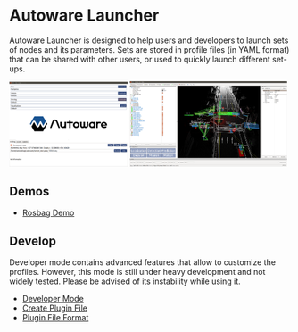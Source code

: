 # Autoware Launcher

Autoware Launcher is designed to help users and developers to launch sets of nodes and its parameters. Sets are stored in profile files (in YAML format) that can be shared with other users, or used to quickly launch different set-ups.

<img src="./documents/demos/images/rosbag02.png" style="width:42%;">
<img src="./documents/demos/images/rosbag05.png" style="width:56%;">

## Demos

* [Rosbag Demo](./documents/demos/rosbag.md)

## Develop

Developer mode contains advanced features that allow to customize the profiles. However, this mode is still under heavy development and not widely tested. Please be advised of its instability while using it.
* [Developer Mode](./documents/dev/devmode.md)
* [Create Plugin File](./documents/plugin/create.md)
* [Plugin File Format](./documents/plugin/format.md)
